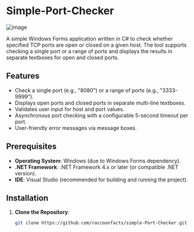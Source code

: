 # Simple-Port-Checker

![image](https://github.com/user-attachments/assets/61df61ff-93d0-46d2-b158-fafa9ac347cf)

A simple Windows Forms application written in C# to check whether specified TCP ports are open or closed on a given host. The tool supports checking a single port or a range of ports and displays the results in separate textboxes for open and closed ports.

## Features
- Check a single port (e.g., "8080") or a range of ports (e.g., "3333-9999").
- Displays open ports and closed ports in separate multi-line textboxes.
- Validates user input for host and port values.
- Asynchronous port checking with a configurable 5-second timeout per port.
- User-friendly error messages via message boxes.

## Prerequisites
- **Operating System**: Windows (due to Windows Forms dependency).
- **.NET Framework**: .NET Framework 4.x or later (or compatible .NET version).
- **IDE**: Visual Studio (recommended for building and running the project).

## Installation
1. **Clone the Repository**:
   ```bash
   git clone https://github.com/raccoonfacts/simple-Port-Checker.git

